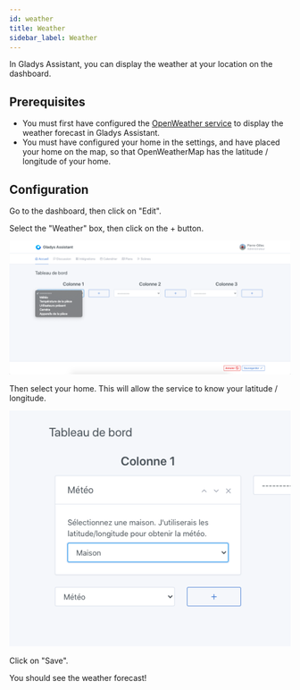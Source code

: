 ```yaml
---
id: weather
title: Weather
sidebar_label: Weather
---
```


In Gladys Assistant, you can display the weather at your location on the dashboard.

## Prerequisites

- You must first have configured the [OpenWeather service](/docs/integrations/openweather/) to display the weather forecast in Gladys Assistant.
- You must have configured your home in the settings, and have placed your home on the map, so that OpenWeatherMap has the latitude / longitude of your home.

## Configuration

Go to the dashboard, then click on "Edit".

Select the "Weather" box, then click on the + button.

![Add the weather box to Gladys](../../static/img/docs/en/dashboard/weather/add-weather-box.png)

Then select your home. This will allow the service to know your latitude / longitude.

![Select your home in Gladys](../../static/img/docs/en/dashboard/weather/select-home.png)

Click on "Save".

You should see the weather forecast!

